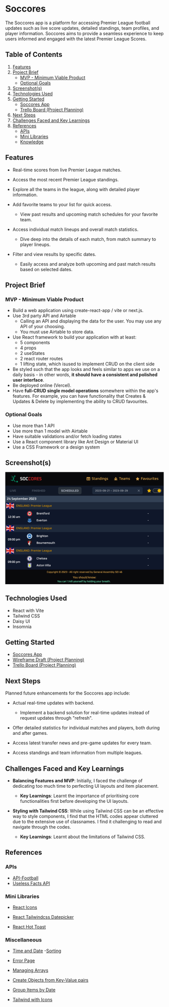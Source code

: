 # Soccores

The Soccores app is a platform for accessing Premier League football updates such as live score updates, detailed standings, team profiles, and player information. Soccores aims to provide a seamless experience to keep users informed and engaged with the latest Premier League Scores.

## Table of Contents

1. [Features](#features)
1. [Project Brief](#project-brief)
   - [MVP - Minimum Viable Product](#mvp---minimum-viable-product)
   - [Optional Goals](#optional-goals)
1. [Screenshot(s)](#screenshots)
1. [Technologies Used](#technologies-used)
1. [Getting Started](#getting-started)
   - [Soccores App](#soccores-app)
   - [Trello Board (Project Planning)](#trello-board-project-planning)
1. [Next Steps](#next-steps)
1. [Challenges Faced and Key Learnings](#challenges-faced-and-key-learnings)
1. [References](#references)
   - [APIs](#apis)
   - [Mini Libraries](#mini-libraries)
   - [Knowledge](#knowledge)

## Features

- Real-time scores from live Premier League matches.

- Access the most recent Premier League standings.

- Explore all the teams in the league, along with detailed player information.

- Add favorite teams to your list for quick access.

  - View past results and upcoming match schedules for your favorite team.

- Access individual match lineups and overall match statistics.

  - Dive deep into the details of each match, from match summary to player lineups.

- Filter and view results by specific dates.
  - Easily access and analyze both upcoming and past match results based on selected dates.

## Project Brief

### MVP - Minimum Viable Product

- Build a web application using create-react-app / vite or next.js.
- Use 3rd party API and Airtable
  - Calling an API and displaying the data for the user. You may use any API of your choosing.
  - You must use Airtable to store data.
- Use React framework to build your application with at least:
  - 5 components
  - 4 props
  - 2 useStates
  - 2 react router routes
  - 1 lifting state, which isused to implement CRUD on the client side
- Be styled such that the app looks and feels similar to apps we use on a daily basis - in other words, **it should have a consistent and polished user interface**.
- Be deployed online (Vercel).
- Have **full-CRUD single model operations** somewhere within the app's features. For example, you can have functionality that Creates & Updates & Delete by implementing the ability to CRUD favourites.

### Optional Goals

- Use more than 1 API
- Use more than 1 model with Airtable
- Have suitable validations and/or fetch loading states
- Use a React component library like Ant Design or Material UI
- Use a CSS Framework or a design system

## Screenshot(s)

![Screenshot of Soccores App](/screenshots/ScheduledPage.png)

## Technologies Used

- React with Vite
- Tailwind CSS
- Daisy UI
- Insomnia

## Getting Started

- [Soccores App](https://soccores.vercel.app/)
- [Wireframe Draft (Project Planning)](https://miro.com/app/board/uXjVMm6lVFE=/?share_link_id=778211192354)
- [Trello Board (Project Planning)](https://trello.com/invite/b/aijMVvGr/ATTI936ee6404ee21b6a0b914c63f754835e30A42DA9/football-livescore)

## Next Steps

Planned future enhancements for the Soccores app include:

- Actual real-time updates with backend.

  - Implement a backend solution for real-time updates instead of request updates through "refresh".

- Offer detailed statistics for individual matches and players, both during and after games.

- Access latest transfer news and pre-game updates for every team.

- Access standings and team information from multiple leagues.

## Challenges Faced and Key Learnings

- **Balancing Features and MVP**: Initially, I faced the challenge of dedicating too much time to perfecting UI layouts and item placement.

  - **Key Learnings**: Learnt the importance of prioritising core functionalities first before developing the UI layouts.

- **Styling with Tailwind CSS**: While using Tailwind CSS can be an effective way to style components, I find that the HTML codes appear cluttered due to the extensive use of classnames. I find it challenging to read and navigate through the codes.

  - **Key Learnings**: Learnt about the limitations of Tailwind CSS.

## References

### APIs

- [API-Football](https://www.api-football.com/)
- [Useless Facts API](https://uselessfacts.jsph.pl/)

### Mini Libraries

- [React Icons](https://react-icons.github.io/react-icons/)

- [React Tailwindcss Datepicker](https://react-tailwindcss-datepicker.vercel.app/)

- [React Hot Toast](https://react-hot-toast.com/)

### Miscellaneous

- [Time and Date](https://developer.mozilla.org/en-US/docs/Web/JavaScript/Reference/Global_Objects/Date/toLocaleTimeString) -[Sorting](https://usefulangle.com/post/227/javascript-sort-array-of-objects)

- [Error Page](https://www.makeuseof.com/react-router-404-page-create/)

- [Managing Arrays](https://www.freecodecamp.org/news/javascript-array-of-objects-tutorial-how-to-create-update-and-loop-through-objects-using-js-array-methods/)

- [Create Objects from Key-Value pairs](https://www.tutorialspoint.com/javascript-how-to-create-an-object-from-key-value-pairs)

- [Group Items by Date](https://stackoverflow.com/questions/46802448/how-do-i-group-items-in-an-array-by-date)

- [Tailwind with Icons](https://dev.to/shubhamtiwari909/beautiful-buttons-with-tailwindcss-and-react-icons-3ego)
